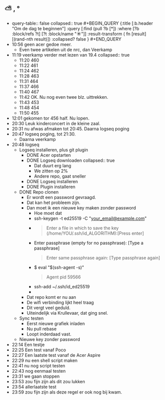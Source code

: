 ## ⛅ , °
- query-table:: false
  collapsed:: true
  #+BEGIN_QUERY 
  {:title [:b.header "Om de dag te beginnen"]
   :query [:find (pull ?b [*])
     :where 
       [?b :block/refs ?t]
       [?t :block/name "☀️"]]
   :result-transform ( fn [result] [(rand-nth result)])
  :collapsed? false
  }
  #+END_QUERY
- 10:56 geen acer gedoe meer.
	- Even twee artikelen uit de nrc, dan Veerkamp
- 11:19 veerkamp verder met lezen van 19.4
  collapsed:: true
	- 11:20 460
	- 11:22 461
	- 11:24 462
	- 11:28 463
	- 11:31 464
	- 11:37 466
	- 11:40 467
	- 11:42 OK. Nu nog even twee blz. uittrekken.
	- 11:43 453
	- 11:48 454
	- 11:50 455
- 12:01 gekomen tor 456 half. Nu lopen.
- 20:30 Leuk kinderconcert in de kleine zaal.
- 20:31 nu afwas afmaken tot 20:45. Daarna logseq poging
- 20:47 logseq poging, tot 21:30.
	- Daarna veerkamp
- 20:48 logseq
	- Logseq installeren, plus git plugin
		- DONE Acer opstarten
		- DONE Logseq downloaden
		  collapsed:: true
			- Dat duurt erg lang
			- We zitten op 2%
			- Andere repo, gaat sneller
		- DONE Logseq installeren
		- DONE Plugin installeren
	- DONE Repo clonen
		- Er wordt een password gevraagd.
		- Dat kan het probleem zijn.
		- Dan moet ik een nieuwe key maken zonder password
			- Hoe moet dat
			- ssh-keygen -t ed25519 -C "your_email@example.com"
			- > Enter a file in which to save the key (/home/YOU/.ssh/id_ALGORITHM):[Press enter]
			- Enter passphrase (empty for no passphrase): [Type a passphrase]
			  > Enter same passphrase again: [Type passphrase again]
			- $ eval "$(ssh-agent -s)"
			  > Agent pid 59566
			- ssh-add ~/.ssh/id_ed25519
			-
		- Dat repo komt er nu aan
		- De wifi verbinding lijkt heel traag
		- Dit vergt veel geduld.
		- Uiteindelijk via Krullevaar, dat ging snel.
	- Sync testen
		- Eerst nieuwe grafiek inladen
		- Nu pull rebase
		- Loopt inderdaad vast.
	- Nieuwe key zonder password
- 22:14 Een testje
- 22:25 Een test vanaf Poco
- 22:27 Een laatste test vanaf de Acer Aspire
- 22:29 nu een shell script maken
- 22:41 nu nog script testen
- 22:43  nog eenmaal testen
- 23:31 we gaan stoppen
- 23:53  zou fijn zijn als dit zou lukken
- 23:54 allerlaatste test
- 23:59 zou fijn zijn als deze regel er ook nog bij kwam.